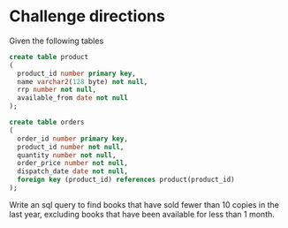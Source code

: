 # Challenge directions 

Given the following tables

```sql
create table product
(
  product_id number primary key,
  name varchar2(128 byte) not null,
  rrp number not null,
  available_from date not null
);

create table orders
(
  order_id number primary key,
  product_id number not null,
  quantity number not null,
  order_price number not null,
  dispatch_date date not null,
  foreign key (product_id) references product(product_id)
);
```

Write an sql query to find books that have sold fewer than 10 copies in
the last year, excluding books that have been available for less than 1
month.
